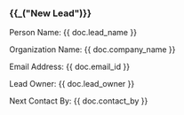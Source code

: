 <h3>{{_("New Lead")}}</h3>

<p>Person Name: {{ doc.lead_name }}</p>
<p>Organization Name: {{ doc.company_name }}</p>
<p>Email Address: {{ doc.email_id }}</p>
<p>Lead Owner: {{ doc.lead_owner }}</p>
<p>Next Contact By: {{ doc.contact_by }}</p>